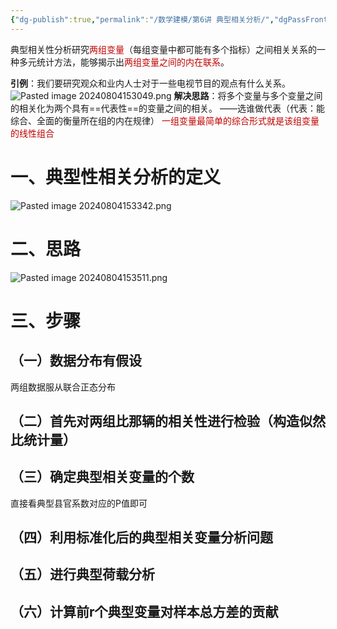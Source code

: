 ```yaml
---
{"dg-publish":true,"permalink":"/数学建模/第6讲 典型相关分析/","dgPassFrontmatter":true,"created":"2024-08-04T15:26:44.120+08:00","updated":"2024-08-04T15:56:19.958+08:00"}
---
```


典型相关性分析研究<font color="#c00000">两组变量</font>（每组变量中都可能有多个指标）之间相关关系的一种多元统计方法，能够揭示出<font color="#c00000">两组变量之间的内在联系</font>。

**引例**：我们要研究观众和业内人士对于一些电视节目的观点有什么关系。
![Pasted image 20240804153049.png](/img/user/Pasted%20image%2020240804153049.png)
**解决思路**：将多个变量与多个变量之间的相关化为两个具有==代表性==的变量之间的相关。
——选谁做代表（代表：能综合、全面的衡量所在组的内在规律）
<font color="#c00000">一组变量最简单的综合形式就是该组变量的线性组合</font>

# 一、典型性相关分析的定义
![Pasted image 20240804153342.png](/img/user/Pasted%20image%2020240804153342.png)

# 二、思路
![Pasted image 20240804153511.png](/img/user/Pasted%20image%2020240804153511.png)
# 三、步骤
## （一）数据分布有假设
两组数据服从联合正态分布
## （二）首先对两组比那辆的相关性进行检验（构造似然比统计量）
## （三）确定典型相关变量的个数
直接看典型县官系数对应的P值即可
## （四）利用标准化后的典型相关变量分析问题
## （五）进行典型荷载分析
## （六）计算前r个典型变量对样本总方差的贡献
